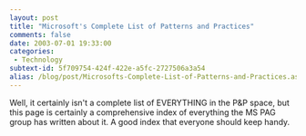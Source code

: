 ```yaml
---
layout: post
title: "Microsoft's Complete List of Patterns and Practices"
comments: false
date: 2003-07-01 19:33:00
categories:
 - Technology
subtext-id: 5f709754-424f-422e-a5fc-2727506a3a54
alias: /blog/post/Microsofts-Complete-List-of-Patterns-and-Practices.aspx
---
```



Well, it certainly isn't a complete list of EVERYTHING in the P&P space, but this page is certainly a comprehensive index of everything the MS PAG group has written about it. A good index that everyone should keep handy. 
